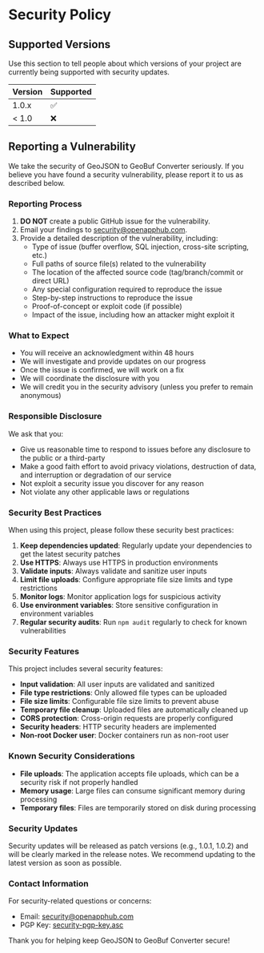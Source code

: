 # Security Policy

## Supported Versions

Use this section to tell people about which versions of your project are currently being supported with security updates.

| Version | Supported          |
| ------- | ------------------ |
| 1.0.x   | :white_check_mark: |
| < 1.0   | :x:                |

## Reporting a Vulnerability

We take the security of GeoJSON to GeoBuf Converter seriously. If you believe you have found a security vulnerability, please report it to us as described below.

### Reporting Process

1. **DO NOT** create a public GitHub issue for the vulnerability.
2. Email your findings to [security@openapphub.com](mailto:security@openapphub.com).
3. Provide a detailed description of the vulnerability, including:
   - Type of issue (buffer overflow, SQL injection, cross-site scripting, etc.)
   - Full paths of source file(s) related to the vulnerability
   - The location of the affected source code (tag/branch/commit or direct URL)
   - Any special configuration required to reproduce the issue
   - Step-by-step instructions to reproduce the issue
   - Proof-of-concept or exploit code (if possible)
   - Impact of the issue, including how an attacker might exploit it

### What to Expect

- You will receive an acknowledgment within 48 hours
- We will investigate and provide updates on our progress
- Once the issue is confirmed, we will work on a fix
- We will coordinate the disclosure with you
- We will credit you in the security advisory (unless you prefer to remain anonymous)

### Responsible Disclosure

We ask that you:

- Give us reasonable time to respond to issues before any disclosure to the public or a third-party
- Make a good faith effort to avoid privacy violations, destruction of data, and interruption or degradation of our service
- Not exploit a security issue you discover for any reason
- Not violate any other applicable laws or regulations

### Security Best Practices

When using this project, please follow these security best practices:

1. **Keep dependencies updated**: Regularly update your dependencies to get the latest security patches
2. **Use HTTPS**: Always use HTTPS in production environments
3. **Validate inputs**: Always validate and sanitize user inputs
4. **Limit file uploads**: Configure appropriate file size limits and type restrictions
5. **Monitor logs**: Monitor application logs for suspicious activity
6. **Use environment variables**: Store sensitive configuration in environment variables
7. **Regular security audits**: Run `npm audit` regularly to check for known vulnerabilities

### Security Features

This project includes several security features:

- **Input validation**: All user inputs are validated and sanitized
- **File type restrictions**: Only allowed file types can be uploaded
- **File size limits**: Configurable file size limits to prevent abuse
- **Temporary file cleanup**: Uploaded files are automatically cleaned up
- **CORS protection**: Cross-origin requests are properly configured
- **Security headers**: HTTP security headers are implemented
- **Non-root Docker user**: Docker containers run as non-root user

### Known Security Considerations

- **File uploads**: The application accepts file uploads, which can be a security risk if not properly handled
- **Memory usage**: Large files can consume significant memory during processing
- **Temporary files**: Files are temporarily stored on disk during processing

### Security Updates

Security updates will be released as patch versions (e.g., 1.0.1, 1.0.2) and will be clearly marked in the release notes. We recommend updating to the latest version as soon as possible.

### Contact Information

For security-related questions or concerns:

- Email: [security@openapphub.com](mailto:security@openapphub.com)
- PGP Key: [security-pgp-key.asc](https://github.com/openapphub/geojson-geobuf-converter/raw/main/security-pgp-key.asc)

Thank you for helping keep GeoJSON to GeoBuf Converter secure!
